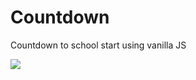 # Countdown

Countdown to school start using vanilla JS



<img src="https://media.giphy.com/media/MLFLzuFc5MInK/giphy.gif">
